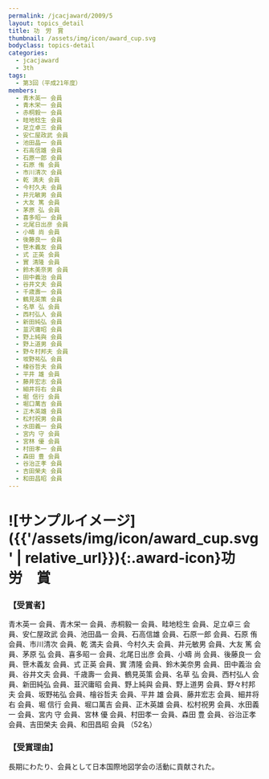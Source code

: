 ```yaml
---
permalink: /jcacjaward/2009/5
layout: topics_detail
title: 功　労　賞
thumbnail: /assets/img/icon/award_cup.svg
bodyclass: topics-detail
categories:
  - jcacjaward
  - 3th
tags:
  - 第3回（平成21年度）
members:
  - 青木英一 会員
  - 青木栄一 会員
  - 赤桐毅一 会員
  - 畦地稔生 会員
  - 足立卓三 会員
  - 安仁屋政武 会員
  - 池田晶一 会員
  - 石高信雄 会員
  - 石原一郎 会員
  - 石原 侑 会員
  - 市川清次 会員
  - 乾 満夫 会員
  - 今村久夫 会員
  - 井元敏男 会員
  - 大友 篤 会員
  - 茅原 弘 会員
  - 喜多昭一 会員
  - 北尾日出彦 会員
  - 小疇 尚 会員
  - 後藤良一 会員
  - 笹木義友 会員
  - 式 正英 会員
  - 實 清隆 会員
  - 鈴木美奈男 会員
  - 田中義治 会員
  - 谷井文夫 会員
  - 千歳壽一 会員
  - 鶴見英策 会員
  - 名草 弘 会員
  - 西村弘人 会員
  - 新田純弘 会員
  - 韮沢庸昭 会員
  - 野上純與 会員
  - 野上道男 会員
  - 野々村邦夫 会員
  - 坂野祐弘 会員
  - 檜谷哲夫 会員
  - 平井 雄 会員
  - 藤井宏志 会員
  - 細井将右 会員
  - 堀 信行 会員
  - 堀口萬吉 会員
  - 正木英雄 会員
  - 松村祝男 会員
  - 水田義一 会員
  - 宮内 守 会員
  - 宮林 優 会員
  - 村田孝一 会員
  - 森田 豊 会員
  - 谷治正孝 会員
  - 吉田榮夫 会員
  - 和田昌昭 会員
---
```


# ![サンプルイメージ]({{'/assets/img/icon/award_cup.svg' | relative_url}}){:.award-icon}功　労　賞

### 【受賞者】

青木英一 会員、青木栄一 会員、赤桐毅一 会員、畦地稔生 会員、足立卓三 会員、安仁屋政武 会員、池田晶一 会員、石高信雄 会員、石原一郎 会員、石原 侑 会員、市川清次 会員、乾 満夫 会員、今村久夫 会員、井元敏男 会員、大友 篤 会員、茅原 弘 会員、喜多昭一 会員、北尾日出彦 会員、小疇 尚 会員、後藤良一 会員、笹木義友 会員、式 正英 会員、實 清隆 会員、鈴木美奈男 会員、田中義治 会員、谷井文夫 会員、千歳壽一 会員、鶴見英策 会員、名草 弘 会員、西村弘人 会員、新田純弘 会員、韮沢庸昭 会員、野上純與 会員、野上道男 会員、野々村邦夫 会員、坂野祐弘 会員、檜谷哲夫 会員、平井 雄 会員、藤井宏志 会員、細井将右 会員、堀 信行 会員、堀口萬吉 会員、正木英雄 会員、松村祝男 会員、水田義一 会員、宮内 守 会員、宮林 優 会員、村田孝一 会員、森田 豊 会員、谷治正孝 会員、吉田榮夫 会員、和田昌昭 会員 （52名）

### 【受賞理由】

長期にわたり、会員として日本国際地図学会の活動に貢献された。
